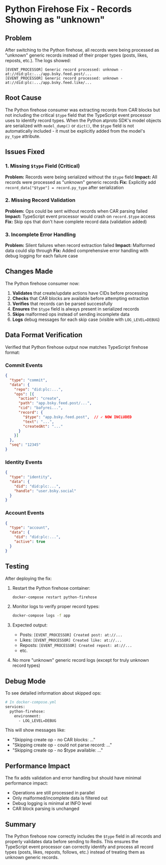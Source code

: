 # Python Firehose Fix - Records Showing as "unknown"

## Problem

After switching to the Python firehose, all records were being processed as "unknown" generic records instead of their proper types (posts, likes, reposts, etc.). The logs showed:

```
[EVENT_PROCESSOR] Generic record processed: unknown - at://did:plc:.../app.bsky.feed.post/...
[EVENT_PROCESSOR] Generic record processed: unknown - at://did:plc:.../app.bsky.feed.like/...
```

## Root Cause

The Python firehose consumer was extracting records from CAR blocks but not including the critical `$type` field that the TypeScript event processor uses to identify record types. When the Python atproto SDK's model objects are serialized with `model_dump()` or `dict()`, the `$type` field is not automatically included - it must be explicitly added from the model's `py_type` attribute.

## Issues Fixed

### 1. Missing `$type` Field (Critical)
**Problem:** Records were being serialized without the `$type` field
**Impact:** All records were processed as "unknown" generic records
**Fix:** Explicitly add `record_data["$type"] = record.py_type` after serialization

### 2. Missing Record Validation
**Problem:** Ops could be sent without records when CAR parsing failed
**Impact:** TypeScript event processor would crash on `record.$type` access
**Fix:** Skip ops that don't have complete record data (validation added)

### 3. Incomplete Error Handling
**Problem:** Silent failures when record extraction failed
**Impact:** Malformed data could slip through
**Fix:** Added comprehensive error handling with debug logging for each failure case

## Changes Made

The Python firehose consumer now:

1. **Validates** that create/update actions have CIDs before processing
2. **Checks** that CAR blocks are available before attempting extraction
3. **Verifies** that records can be parsed successfully
4. **Ensures** the `$type` field is always present in serialized records
5. **Skips** malformed ops instead of sending incomplete data
6. **Logs** debug messages for each skip case (visible with `LOG_LEVEL=DEBUG`)

## Data Format Verification

Verified that Python firehose output now matches TypeScript firehose format:

### Commit Events
```json
{
  "type": "commit",
  "data": {
    "repo": "did:plc:...",
    "ops": [{
      "action": "create",
      "path": "app.bsky.feed.post/...",
      "cid": "bafyrei...",
      "record": {
        "$type": "app.bsky.feed.post",  // ✓ NOW INCLUDED
        "text": "...",
        "createdAt": "..."
      }
    }]
  },
  "seq": "12345"
}
```

### Identity Events
```json
{
  "type": "identity",
  "data": {
    "did": "did:plc:...",
    "handle": "user.bsky.social"
  }
}
```

### Account Events
```json
{
  "type": "account",
  "data": {
    "did": "did:plc:...",
    "active": true
  }
}
```

## Testing

After deploying the fix:

1. Restart the Python firehose container:
   ```bash
   docker-compose restart python-firehose
   ```

2. Monitor logs to verify proper record types:
   ```bash
   docker-compose logs -f app
   ```

3. Expected output:
   - Posts: `[EVENT_PROCESSOR] Created post: at://...`
   - Likes: `[EVENT_PROCESSOR] Created like: at://...`
   - Reposts: `[EVENT_PROCESSOR] Created repost: at://...`
   - etc.

4. No more "unknown" generic record logs (except for truly unknown record types)

## Debug Mode

To see detailed information about skipped ops:

```bash
# In docker-compose.yml
services:
  python-firehose:
    environment:
      - LOG_LEVEL=DEBUG
```

This will show messages like:
- "Skipping create op - no CAR blocks: ..."
- "Skipping create op - could not parse record: ..."
- "Skipping create op - no $type available: ..."

## Performance Impact

The fix adds validation and error handling but should have minimal performance impact:
- Operations are still processed in parallel
- Only malformed/incomplete data is filtered out
- Debug logging is minimal at INFO level
- CAR block parsing is unchanged

## Summary

The Python firehose now correctly includes the `$type` field in all records and properly validates data before sending to Redis. This ensures the TypeScript event processor can correctly identify and process all record types (posts, likes, reposts, follows, etc.) instead of treating them as unknown generic records.
